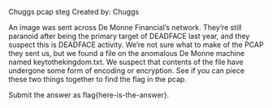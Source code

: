 Chuggs pcap steg
Created by: Chuggs

An image was sent across De Monne Financial’s network. They’re still paranoid after being the primary target of DEADFACE last year, and they suspect this is DEADFACE activity. We’re not sure what to make of the PCAP they sent us, but we found a file on the anomalous De Monne machine named keytothekingdom.txt. We suspect that contents of the file have undergone some form of encoding or encryption. See if you can piece these two things together to find the flag in the pcap.

Submit the answer as flag{here-is-the-answer}.
